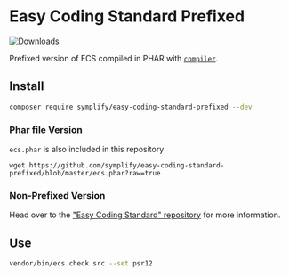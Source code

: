 # Easy Coding Standard Prefixed

[![Downloads](https://img.shields.io/packagist/dt/symplify/easy-coding-standard-prefixed.svg?style=flat-square)](https://packagist.org/packages/symplify/easy-coding-standard-prefixed)

Prefixed version of ECS compiled in PHAR with [`compiler`](https://github.com/Symplify/Symplify/tree/master/packages/EasyCodingStandard/compiler).

## Install

```bash
composer require symplify/easy-coding-standard-prefixed --dev
```

### Phar file Version

`ecs.phar` is also included in this repository

```
wget https://github.com/symplify/easy-coding-standard-prefixed/blob/master/ecs.phar?raw=true
```

### Non-Prefixed Version

Head over to the ["Easy Coding Standard" repository](https://github.com/symplify/easy-coding-standard) for more information.

## Use

```bash
vendor/bin/ecs check src --set psr12
```
